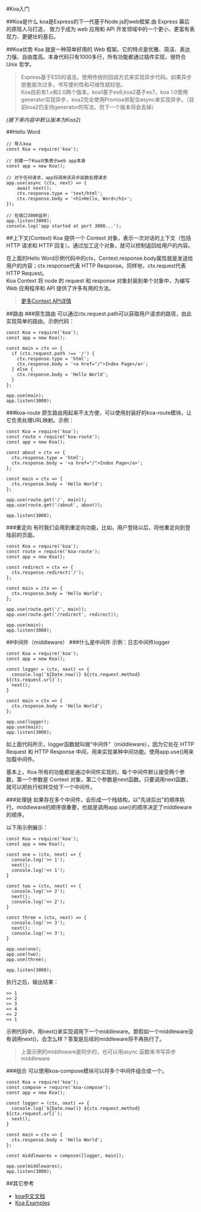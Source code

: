 #Koa入门

##Koa是什么
koa是Express的下一代基于Node.js的web框架.由 Express 幕后的原班人马打造， 致力于成为 web 应用和 API 开发领域中的一个更小、更富有表现力、更健壮的基石。


##Koa优势
Koa 就是一种简单好用的 Web 框架。它的特点是优雅、简洁、表达力强、自由度高。本身代码只有1000多行，所有功能都通过插件实现，很符合 Unix 哲学。

>Express基于ES5的语法，使用传统的回调方式来实现异步代码。如果异步嵌套层次过多，书写便利性和可维性就较低。<br>
Koa目前有1.x和2.0两个版本。koa1基于es6,koa2基于es7。koa 1.0使用generator实现异步，koa2完全使用Promise并配合async来实现异步。（目前koa2仍支持generator的写法，但下一个版本将会去掉）

*(接下来内容中默认版本为Koa2)*

##Hello Word
```
// 导入koa
const Koa = require('koa');

// 创建一个Koa对象表示web app本身
const app = new Koa();

// 对于任何请求，app将调用该异步函数处理请求
app.use(async (ctx, next) => {
    await next();
    ctx.response.type = 'text/html';
    ctx.response.body = '<h1>Hello, Word</h1>';
});

// 在端口3000监听:
app.listen(3000);
console.log('app started at port 3000...');
```

##上下文(Context)
Koa 提供一个 Context 对象，表示一次对话的上下文（包括 HTTP 请求和 HTTP 回复）。通过加工这个对象，就可以控制返回给用户的内容。<br>

在上面的Hello Word示例代码中的ctx，Context.response.body属性就是发送给用户的内容；ctx.response代表 HTTP Response。同样地，ctx.request代表 HTTP Request。<br>
Koa Context 将 node 的 request 和 response 对象封装到单个对象中，为编写 Web 应用程序和 API 提供了许多有用的方法。

>[更多Context API详情](https://koa.bootcss.com/#context)

##路由
###原生路由
可以通过ctx.request.path可以获取用户请求的路径，由此实现简单的路由。示例代码：
```
const Koa = require('koa');
const app = new Koa();

const main = ctx => {
  if (ctx.request.path !== '/') {
    ctx.response.type = 'html';
    ctx.response.body = '<a href="/">Index Page</a>';
  } else {
    ctx.response.body = 'Hello World';
  }
};

app.use(main);
app.listen(3000);
```

###koa-route
原生路由用起来不太方便，可以使用封装好的koa-route模块，让它负责处理URL映射。示例：
```
const Koa = require('koa');
const route = require('koa-route');
const app = new Koa();

const about = ctx => {
  ctx.response.type = 'html';
  ctx.response.body = '<a href="/">Index Page</a>';
};

const main = ctx => {
  ctx.response.body = 'Hello World';
};

app.use(route.get('/', main));
app.use(route.get('/about', about));

app.listen(3000);
```

###重定向
有时我们会用到重定向功能，比如，用户登陆以后，将他重定向到登陆前的页面。
```
const Koa = require('koa');
const route = require('koa-route');
const app = new Koa();

const redirect = ctx => {
  ctx.response.redirect('/');
};

const main = ctx => {
  ctx.response.body = 'Hello World';
};

app.use(route.get('/', main));
app.use(route.get('/redirect', redirect));

app.use(main);
app.listen(3000);
```

##中间件（middleware）
###什么是中间件
示例：日志中间件logger
```
const Koa = require('koa');
const app = new Koa();

const logger = (ctx, next) => {
  console.log(`${Date.now()} ${ctx.request.method} ${ctx.request.url}`);
  next();
}

const main = ctx => {
  ctx.response.body = 'Hello World';
};

app.use(logger);
app.use(main);
app.listen(3000);
```

如上面代码所示，logger函数就叫做"中间件"（middleware），因为它处在 HTTP Request 和 HTTP Response 中间，用来实现某种中间功能。使用app.use()用来加载中间件。<br>

基本上，Koa 所有的功能都是通过中间件实现的，每个中间件默认接受两个参数，第一个参数是 Context 对象，第二个参数是next函数。只要调用next函数，就可以把执行权转交给下一个中间件。

###处理链
如果存在多个中间件，会形成一个栈结构，以"先进后出"的顺序执行。middleware的顺序很重要，也就是调用app.use()的顺序决定了middleware的顺序。

以下用示例展示：
```
const Koa = require('koa');
const app = new Koa();

const one = (ctx, next) => {
  console.log('>> 1');
  next();
  console.log('<< 1');
}

const two = (ctx, next) => {
  console.log('>> 2');
  next();
  console.log('<< 2');
}

const three = (ctx, next) => {
  console.log('>> 3');
  next();
  console.log('<< 3');
}

app.use(one);
app.use(two);
app.use(three);

app.listen(3000);
```
执行之后，输出结果：
```
>> 1
>> 2
>> 3
<< 4
<< 2
<< 1
```
示例代码中，用next()来实现调用下一个middleware。那假如一个middleware没有调用next()，会怎么样？答案是后续的middleware将不再执行了。<br>
>上面示例的middleware是同步的，也可以用async 函数来书写异步middleware

###组合
可以使用koa-compose模块可以将多个中间件组合成一个。
```
const Koa = require('koa');
const compose = require('koa-compose');
const app = new Koa();

const logger = (ctx, next) => {
  console.log(`${Date.now()} ${ctx.request.method} ${ctx.request.url}`);
  next();
}

const main = ctx => {
  ctx.response.body = 'Hello World';
};

const middlewares = compose([logger, main]);

app.use(middlewares);
app.listen(3000);
```

##其它参考
* [koa中文文档](https://github.com/demopark/koa-docs-Zh-CN)
* [Koa Examples](https://github.com/koajs/examples)
